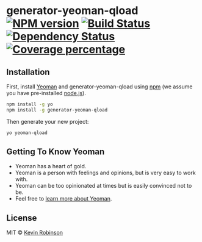 # generator-yeoman-qload [![NPM version][npm-image]][npm-url] [![Build Status][travis-image]][travis-url] [![Dependency Status][daviddm-image]][daviddm-url] [![Coverage percentage][coveralls-image]][coveralls-url]
> 

## Installation

First, install [Yeoman](http://yeoman.io) and generator-yeoman-qload using [npm](https://www.npmjs.com/) (we assume you have pre-installed [node.js](https://nodejs.org/)).

```bash
npm install -g yo
npm install -g generator-yeoman-qload
```

Then generate your new project:

```bash
yo yeoman-qload
```

## Getting To Know Yeoman

 * Yeoman has a heart of gold.
 * Yeoman is a person with feelings and opinions, but is very easy to work with.
 * Yeoman can be too opinionated at times but is easily convinced not to be.
 * Feel free to [learn more about Yeoman](http://yeoman.io/).

## License

MIT © [Kevin Robinson]()


[npm-image]: https://badge.fury.io/js/generator-yeoman-qload.svg
[npm-url]: https://npmjs.org/package/generator-yeoman-qload
[travis-image]: https://travis-ci.org/seamusjunior/generator-yeoman-qload.svg?branch=master
[travis-url]: https://travis-ci.org/seamusjunior/generator-yeoman-qload
[daviddm-image]: https://david-dm.org/seamusjunior/generator-yeoman-qload.svg?theme=shields.io
[daviddm-url]: https://david-dm.org/seamusjunior/generator-yeoman-qload
[coveralls-image]: https://coveralls.io/repos/seamusjunior/generator-yeoman-qload/badge.svg
[coveralls-url]: https://coveralls.io/r/seamusjunior/generator-yeoman-qload

